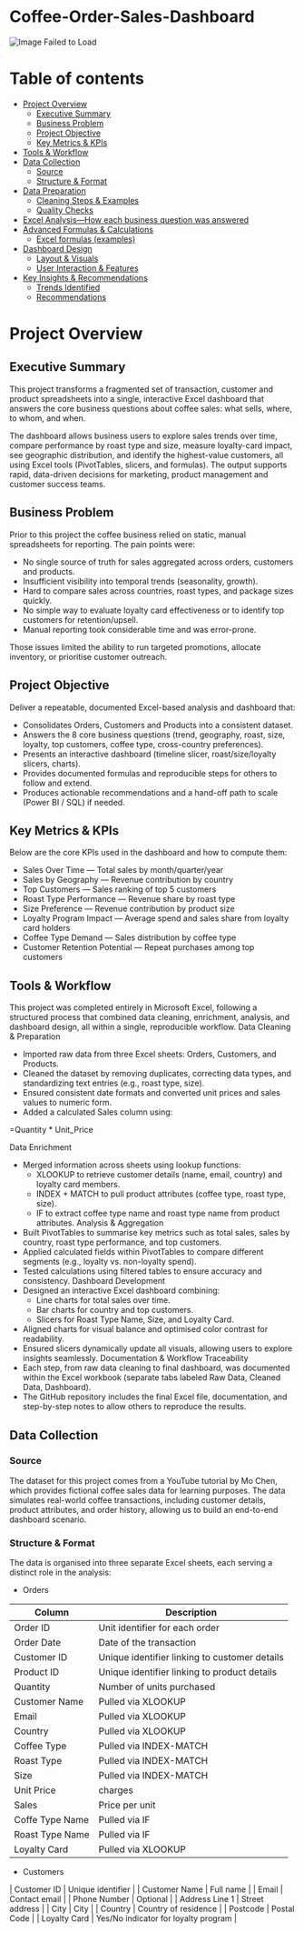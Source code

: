 # Coffee-Order-Sales-Dashboard

![Image Failed to Load](assets/images/Churn_Analysis_Image.png)


# Table of contents

- [Project Overview](#project-overview)
  - [Executive Summary](#executive-summary)
  - [Business Problem](#business-problem)
  - [Project Objective](#project-objective)
  - [Key Metrics & KPIs](#keymetrics-&-kpi)
- [Tools & Workflow](#tools-&-workflow)
- [Data Collection](#data-collection)
  - [Source](#source)
  - [Structure & Format](#structure-&-format)
- [Data Preparation](#data-preparation)
  - [Cleaning Steps & Examples](#cleaning-steps-&-examples)
  - [Quality Checks](#Quality-Checks)
- [Excel Analysis—How each business question was answered](#excel-analysis-how-each-business-question-was-answered)
- [Advanced Formulas & Calculations](#advanced-formulas-&-calculations)
  - [Excel formulas (examples)](#excel-formulas-(examples))
- [Dashboard Design](#dashboard-design) 
  - [Layout & Visuals](#layout-&-visuals)
  - [User Interaction & Features](#user-interaction-&-features)
- [Key Insights & Recommendations](#key-insights-&-recommendations)
  - [Trends Identified](#trends-identified)
  - [Recommendations](#recommendations)
 
# Project Overview
## Executive Summary
This project transforms a fragmented set of transaction, customer and product spreadsheets into a single, interactive Excel dashboard that answers the core business questions about coffee sales: what sells, where, to whom, and when. 

The dashboard allows business users to explore sales trends over time, compare performance by roast type and size, measure loyalty-card impact, see geographic distribution, and identify the highest-value customers, all using Excel tools (PivotTables, slicers, and formulas). The output supports rapid, data-driven decisions for marketing, product management and customer success teams.
## Business Problem
Prior to this project the coffee business relied on static, manual spreadsheets for reporting. The pain points were:
- No single source of truth for sales aggregated across orders, customers and products.
- Insufficient visibility into temporal trends (seasonality, growth).
- Hard to compare sales across countries, roast types, and package sizes quickly.
- No simple way to evaluate loyalty card effectiveness or to identify top customers for retention/upsell.
- Manual reporting took considerable time and was error-prone.

Those issues limited the ability to run targeted promotions, allocate inventory, or prioritise customer outreach.
## Project Objective
Deliver a repeatable, documented Excel-based analysis and dashboard that:
- Consolidates Orders, Customers and Products into a consistent dataset.
- Answers the 8 core business questions (trend, geography, roast, size, loyalty, top customers, coffee type, cross-country preferences).
- Presents an interactive dashboard (timeline slicer, roast/size/loyalty slicers, charts).
- Provides documented formulas and reproducible steps for others to follow and extend.
- Produces actionable recommendations and a hand-off path to scale (Power BI / SQL) if needed.

## Key Metrics & KPIs
Below are the core KPIs used in the dashboard and how to compute them:
- Sales Over Time — Total sales by month/quarter/year
- Sales by Geography — Revenue contribution by country
- Top Customers — Sales ranking of top 5 customers
- Roast Type Performance — Revenue share by roast type
- Size Preference — Revenue contribution by product size
- Loyalty Program Impact — Average spend and sales share from loyalty card holders
- Coffee Type Demand — Sales distribution by coffee type
- Customer Retention Potential — Repeat purchases among top customers

## Tools & Workflow
This project was completed entirely in Microsoft Excel, following a structured process that combined data cleaning, enrichment, analysis, and dashboard design, all within a single, reproducible workflow.
Data Cleaning & Preparation
- Imported raw data from three Excel sheets: Orders, Customers, and Products.
- Cleaned the dataset by removing duplicates, correcting data types, and standardizing text entries (e.g., roast type, size).
- Ensured consistent date formats and converted unit prices and sales values to numeric form.
- Added a calculated Sales column using:

=Quantity * Unit_Price

Data Enrichment
- Merged information across sheets using lookup functions:
  - XLOOKUP to retrieve customer details (name, email, country) and loyalty card members.
  - INDEX + MATCH to pull product attributes (coffee type, roast type, size).
  - IF to extract coffee type name and roast type name from product attributes.
Analysis & Aggregation
- Built PivotTables to summarise key metrics such as total sales, sales by country, roast type performance, and top customers.
- Applied calculated fields within PivotTables to compare different segments (e.g., loyalty vs. non-loyalty spend).
- Tested calculations using filtered tables to ensure accuracy and consistency.
Dashboard Development
- Designed an interactive Excel dashboard combining:
  - Line charts for total sales over time.
  - Bar charts for country and top customers.
  - Slicers for Roast Type Name, Size, and Loyalty Card.
- Aligned charts for visual balance and optimised color contrast for readability.
- Ensured slicers dynamically update all visuals, allowing users to explore insights seamlessly.
Documentation & Workflow Traceability
- Each step, from raw data cleaning to final dashboard, was documented within the Excel workbook (separate tabs labeled Raw Data, Cleaned Data, Dashboard).
- The GitHub repository includes the final Excel file, documentation, and step-by-step notes to allow others to reproduce the results.

## Data Collection
### Source
The dataset for this project comes from a YouTube tutorial by Mo Chen, which provides fictional coffee sales data for learning purposes. The data simulates real-world coffee transactions, including customer details, product attributes, and order history, allowing us to build an end-to-end dashboard scenario.
### Structure & Format
The data is organised into three separate Excel sheets, each serving a distinct role in the analysis:
- Orders

| Column | Description |
| --- | --- | 
| Order ID | Unit identifier for each order |
| Order Date | Date of the transaction |
| Customer ID | Unique identifier linking to customer details |
| Product ID | Unique identifier linking to product details |
| Quantity | Number of units purchased |
| Customer Name | Pulled via XLOOKUP |
| Email | Pulled via XLOOKUP |
| Country | Pulled via XLOOKUP |
| Coffee Type | Pulled via INDEX-MATCH |
| Roast Type | Pulled via INDEX-MATCH |
| Size | Pulled via INDEX-MATCH |
| Unit Price | charges |
| Sales | Price per unit |
| Coffe Type Name | Pulled via IF |
| Roast Type Name | Pulled via IF |
| Loyalty Card | Pulled via XLOOKUP |

- Customers

| Customer ID | Unique identifier |
| Customer Name | Full name |
| Email | Contact email |
| Phone Number | Optional |
| Address Line 1 | Street address |
| City | City |
| Country | Country of residence |
| Postcode | Postal Code |
| Loyalty Card | Yes/No indicator for loyalty program |







